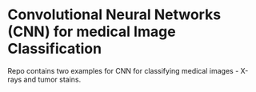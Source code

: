 # Convolutional Neural Networks (CNN) for medical Image Classification

Repo contains two examples for CNN for classifying medical images - X-rays and tumor stains.
